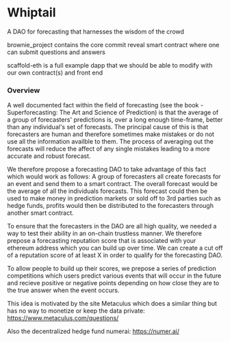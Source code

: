 # Whiptail
A DAO for forecasting that harnesses the wisdom of the crowd

brownie_project contains the core commit reveal smart contract where one can submit questions and answers

scaffold-eth is a full example dapp that we should be able to modify with our own contract(s) and front end


### Overview

A well documented fact within the field of forecasting (see the book - Superforecasting: The Art and Science of Prediction) is that the average of a group of forecasters' predictions is, over a long enough time-frame, better than any individual's set of forecasts. The principal cause of this is that forecasters are human and therefore sometimes make mistakes or do not use all the information availble to them. The process of averaging out the forecasts will reduce the affect of any single mistakes leading to a more accurate and robust forecast. 

We therefore propose a forecasting DAO to take advantage of this fact which would work as follows: A group of forecasters all create forecasts for an event and send them to a smart contract. The overall forecast would be the average of all the individuals forecasts. This forecast could then be used to make money in prediction markets or sold off to 3rd parties such as hedge funds, profits would then be distributed to the forecasters through another smart contract. 

To ensure that the forecasters in the DAO are all high quality, we needed a way to test their ability in an on-chain trustless manner. We therefore prepose a forecasting reputation score that is associated with your ethereum address which you can build up over time. We can create a cut off of a reputation score of at least X in order to qualify for the forecasting DAO. 

To allow people to build up their scores, we prepose a series of prediction competitions which users predict various events that will occur in the future and recieve positive or negative points depending on how close they are to the true answer when the event occurs. 




This idea is motivated by the site Metaculus which does a similar thing but has no way to monetize or keep the data private:
https://www.metaculus.com/questions/

Also the decentralized hedge fund numerai:
https://numer.ai/

